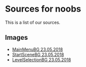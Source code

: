 # Sources for noobs #

This is a list of our sources.

## Images ##

* [MainMenuBG 23.05.2018](https://wallpaperscraft.com/download/stars_space_glow_planet_99744/1920x1080)
* [StartSceneBG 23.05.2018](https://wallpaperscraft.com/download/space_cataclysm_planet_art_explosion_asteroids_comets_fragments_98315/1920x1080)
* [LevelSelectionBG 23.05.2018](https://wallpaperscraft.com/download/space_sky_spiral_galaxy_99967/1920x1080)
